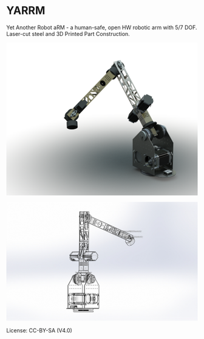 # YARRM
Yet Another Robot aRM - a human-safe, open HW robotic arm with 5/7 DOF. Laser-cut steel and 3D Printed Part Construction.

![assembly render](https://raw.githubusercontent.com/jonnycowboy/YARRM/master/img/render2.png)

![line drawing](https://raw.githubusercontent.com/jonnycowboy/YARRM/master/img/complete.JPG)


License: CC-BY-SA (V4.0)
